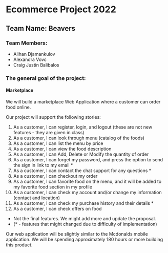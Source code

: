 # Ecommerce Project 2022

## Team Name: Beavers

### Team Members:
- Alihan Djamankulov
- Alexandra Vovc
- Craig Justin Balibalos

### The general goal of the project:
#### Marketplace
We will build a marketplace Web Application where a customer can order food online.

Our project will support the following stories:
1. As a customer, I can register, login, and logout (these are not new features - they are given in class)
1. As a customer, I can look through menu (catalog of the foods)
1. As a customer, I can list the menu by price
1. As a customer, I can view the food description
1. As a customer, I can Add, Delete or Modify the quantity of order
1. As a customer, I can forget my password, and press the option to send the sign in link to my email *
1. As a customer, I can contact the chat support for any questions *
1. As a customer, I can checkout my order
1. As a customer, I can favorite food on the menu, and it will be added to my favorite food section in my profile
1. As a customer, I can check my account and/or change my information (contact and location)
1. As a customer, I can check my purchase history and their details *
1. As a customer, I can check offers on food
- Not the final features. We might add more and update the proposal.
- (* - features that might changed due to difficulty of implementation)

Our web application will be slightly similar to the Mcdonalds mobile application. 
We will be spending approximately 180 hours or more building this product.
